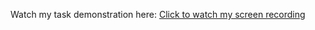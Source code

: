 
Watch my task demonstration here: [Click to watch my screen recording](PASTE_GOOGLE_DRIVE_LINK_HERE)
